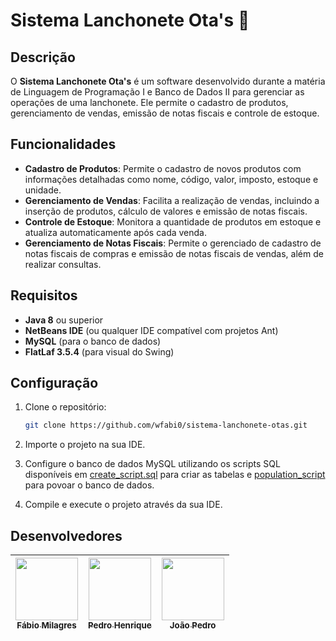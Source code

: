 # Sistema Lanchonete Ota's 🍔

## Descrição

O **Sistema Lanchonete Ota's** é um software desenvolvido durante a matéria de Linguagem de Programação I e Banco de Dados II para gerenciar as operações de uma lanchonete. Ele permite o cadastro de produtos, gerenciamento de vendas, emissão de notas fiscais e controle de estoque.

## Funcionalidades

- **Cadastro de Produtos**: Permite o cadastro de novos produtos com informações detalhadas como nome, código, valor, imposto, estoque e unidade.
- **Gerenciamento de Vendas**: Facilita a realização de vendas, incluindo a inserção de produtos, cálculo de valores e emissão de notas fiscais.
- **Controle de Estoque**: Monitora a quantidade de produtos em estoque e atualiza automaticamente após cada venda.
- **Gerenciamento de Notas Fiscais**: Permite o gerenciado de cadastro de notas fiscais de compras e emissão de notas fiscais de vendas, além de realizar consultas.


## Requisitos

- **Java 8** ou superior
- **NetBeans IDE** (ou qualquer IDE compatível com projetos Ant)
- **MySQL** (para o banco de dados)
- **FlatLaf 3.5.4** (para visual do Swing)

## Configuração

1. Clone o repositório:
   ```sh
   git clone https://github.com/wfabi0/sistema-lanchonete-otas.git
   ```

2. Importe o projeto na sua IDE.

3. Configure o banco de dados MySQL utilizando os scripts SQL disponíveis em [create_script.sql](./public//create_script.sql) para criar as tabelas e [population_script](./public/population_script.sql) para povoar o banco de dados.

4. Compile e execute o projeto através da sua IDE.

## Desenvolvedores

| [<img src="https://github.com/wfabi0.png" width="100px;"/><br /><sub><b>Fábio Milagres</b></sub>](https://github.com/wfabi0) | [<img src="https://github.com/ph-santos0.png" width="100px;"/><br /><sub><b>Pedro Henrique</b></sub>](https://github.com/ph-santos0) | [<img src="https://github.com/JoaoPedroDupim.png" width="100px;"/><br /><sub><b>João Pedro</b></sub>](https://github.com/JoaoPedroDupim) |
| :---: | :---: | :---:
